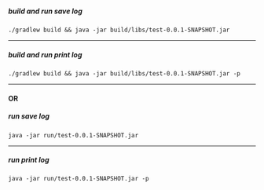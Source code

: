 ##### build and run save log
```
./gradlew build && java -jar build/libs/test-0.0.1-SNAPSHOT.jar
```
---
##### build and run print log
```
./gradlew build && java -jar build/libs/test-0.0.1-SNAPSHOT.jar -p
```
---
#### OR
##### run save log
```
java -jar run/test-0.0.1-SNAPSHOT.jar
```
---
##### run print log
```
java -jar run/test-0.0.1-SNAPSHOT.jar -p
```
